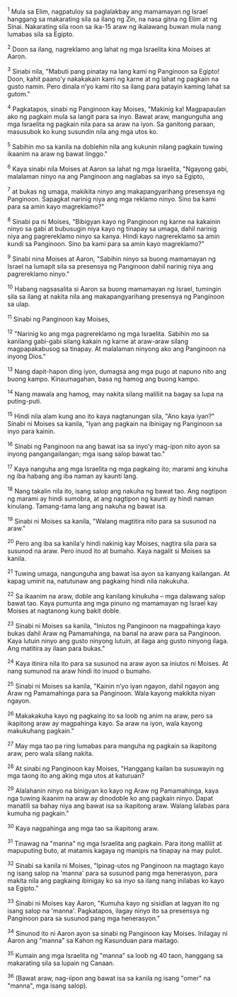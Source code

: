 <sup>1</sup>
Mula sa Elim, nagpatuloy sa paglalakbay ang mamamayan ng Israel hanggang sa makarating sila sa ilang ng Zin, na nasa gitna ng Elim at ng Sinai. Nakarating sila roon sa ika-15 araw ng ikalawang buwan mula nang lumabas sila sa Egipto. 

<sup>2</sup>
Doon sa ilang, nagreklamo ang lahat ng mga Israelita kina Moises at Aaron. 

<sup>3</sup>
Sinabi nila, "Mabuti pang pinatay na lang kami ng Panginoon sa Egipto! Doon, kahit paanoʼy nakakakain kami ng karne at ng lahat ng pagkain na gusto namin. Pero dinala nʼyo kami rito sa ilang para patayin kaming lahat sa gutom." 

<sup>4</sup>
Pagkatapos, sinabi ng Panginoon kay Moises, "Makinig ka! Magpapaulan ako ng pagkain mula sa langit para sa inyo. Bawat araw, mangunguha ang mga Israelita ng pagkain nila para sa araw na iyon. Sa ganitong paraan, masusubok ko kung susundin nila ang mga utos ko. 

<sup>5</sup>
Sabihin mo sa kanila na doblehin nila ang kukunin nilang pagkain tuwing ikaanim na araw ng bawat linggo." 

<sup>6</sup>
Kaya sinabi nila Moises at Aaron sa lahat ng mga Israelita, "Ngayong gabi, malalaman ninyo na ang Panginoon ang naglabas sa inyo sa Egipto, 

<sup>7</sup>
at bukas ng umaga, makikita ninyo ang makapangyarihang presensya ng Panginoon. Sapagkat narinig niya ang mga reklamo ninyo. Sino ba kami para sa amin kayo magreklamo?" 

<sup>8</sup>
Sinabi pa ni Moises, "Bibigyan kayo ng Panginoon ng karne na kakainin ninyo sa gabi at bubusugin niya kayo ng tinapay sa umaga, dahil narinig niya ang pagrereklamo ninyo sa kanya. Hindi kayo nagrereklamo sa amin kundi sa Panginoon. Sino ba kami para sa amin kayo magreklamo?" 

<sup>9</sup>
Sinabi nina Moises at Aaron, "Sabihin ninyo sa buong mamamayan ng Israel na lumapit sila sa presensya ng Panginoon dahil narinig niya ang pagrereklamo ninyo." 

<sup>10</sup>
Habang nagsasalita si Aaron sa buong mamamayan ng Israel, tumingin sila sa ilang at nakita nila ang makapangyarihang presensya ng Panginoon sa ulap. 

<sup>11</sup>
Sinabi ng Panginoon kay Moises, 

<sup>12</sup>
"Narinig ko ang mga pagrereklamo ng mga Israelita. Sabihin mo sa kanilang gabi-gabi silang kakain ng karne at araw-araw silang magpapakabusog sa tinapay. At malalaman ninyong ako ang Panginoon na inyong Dios." 

<sup>13</sup>
Nang dapit-hapon ding iyon, dumagsa ang mga pugo at napuno nito ang buong kampo. Kinaumagahan, basa ng hamog ang buong kampo. 

<sup>14</sup>
Nang mawala ang hamog, may nakita silang maliliit na bagay sa lupa na puting-puti. 

<sup>15</sup>
Hindi nila alam kung ano ito kaya nagtanungan sila, "Ano kaya iyan?" Sinabi ni Moises sa kanila, "Iyan ang pagkain na ibinigay ng Panginoon sa inyo para kainin. 

<sup>16</sup>
Sinabi ng Panginoon na ang bawat isa sa inyoʼy mag-ipon nito ayon sa inyong pangangailangan; mga isang salop bawat tao." 

<sup>17</sup>
Kaya nanguha ang mga Israelita ng mga pagkaing ito; marami ang kinuha ng iba habang ang iba naman ay kaunti lang. 

<sup>18</sup>
Nang takalin nila ito, isang salop ang nakuha ng bawat tao. Ang nagtipon ng marami ay hindi sumobra, at ang nagtipon ng kaunti ay hindi naman kinulang. Tamang-tama lang ang nakuha ng bawat isa. 

<sup>19</sup>
Sinabi ni Moises sa kanila, "Walang magtitira nito para sa susunod na araw." 

<sup>20</sup>
Pero ang iba sa kanilaʼy hindi nakinig kay Moises, nagtira sila para sa susunod na araw. Pero inuod ito at bumaho. Kaya nagalit si Moises sa kanila. 

<sup>21</sup>
Tuwing umaga, nangunguha ang bawat isa ayon sa kanyang kailangan. At kapag uminit na, natutunaw ang pagkaing hindi nila nakukuha. 

<sup>22</sup>
Sa ikaanim na araw, doble ang kanilang kinukuha – mga dalawang salop bawat tao. Kaya pumunta ang mga pinuno ng mamamayan ng Israel kay Moises at nagtanong kung bakit doble. 

<sup>23</sup>
Sinabi ni Moises sa kanila, "Iniutos ng Panginoon na magpahinga kayo bukas dahil Araw ng Pamamahinga, na banal na araw para sa Panginoon. Kaya lutuin ninyo ang gusto ninyong lutuin, at ilaga ang gusto ninyong ilaga. Ang matitira ay ilaan para bukas." 

<sup>24</sup>
Kaya itinira nila ito para sa susunod na araw ayon sa iniutos ni Moises. At nang sumunod na araw hindi ito inuod o bumaho. 

<sup>25</sup>
Sinabi ni Moises sa kanila, "Kainin nʼyo iyan ngayon, dahil ngayon ang Araw ng Pamamahinga para sa Panginoon. Wala kayong makikita niyan ngayon. 

<sup>26</sup>
Makakakuha kayo ng pagkaing ito sa loob ng anim na araw, pero sa ikapitong araw ay magpahinga kayo. Sa araw na iyon, wala kayong makukuhang pagkain." 

<sup>27</sup>
May mga tao pa ring lumabas para manguha ng pagkain sa ikapitong araw, pero wala silang nakita. 

<sup>28</sup>
At sinabi ng Panginoon kay Moises, "Hanggang kailan ba susuwayin ng mga taong ito ang aking mga utos at katuruan? 

<sup>29</sup>
Alalahanin ninyo na binigyan ko kayo ng Araw ng Pamamahinga, kaya nga tuwing ikaanim na araw ay dinodoble ko ang pagkain ninyo. Dapat manatili sa bahay niya ang bawat isa sa ikapitong araw. Walang lalabas para kumuha ng pagkain." 

<sup>30</sup>
Kaya nagpahinga ang mga tao sa ikapitong araw. 

<sup>31</sup>
Tinawag na "manna" ng mga Israelita ang pagkain. Para itong maliliit at mapuputing buto, at matamis kagaya ng manipis na tinapay na may pulot. 

<sup>32</sup>
Sinabi sa kanila ni Moises, "Ipinag-utos ng Panginoon na magtago kayo ng isang salop na 'manna' para sa susunod pang mga henerasyon, para makita nila ang pagkaing ibinigay ko sa inyo sa ilang nang inilabas ko kayo sa Egipto." 

<sup>33</sup>
Sinabi ni Moises kay Aaron, "Kumuha kayo ng sisidlan at lagyan ito ng isang salop na 'manna'. Pagkatapos, ilagay ninyo ito sa presensya ng Panginoon para sa susunod pang mga henerasyon." 

<sup>34</sup>
Sinunod ito ni Aaron ayon sa sinabi ng Panginoon kay Moises. Inilagay ni Aaron ang "manna" sa Kahon ng Kasunduan para maitago. 

<sup>35</sup>
Kumain ang mga Israelita ng "manna" sa loob ng 40 taon, hanggang sa makarating sila sa lupain ng Canaan. 

<sup>36</sup>
(Bawat araw, nag-iipon ang bawat isa sa kanila ng isang "omer" na "manna", mga isang salop).